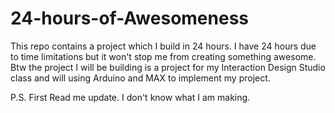# 24-hours-of-Awesomeness
This repo contains a project which I build in 24 hours. I have 24 hours due to time limitations but it won't stop me from creating something awesome. Btw the project I will be building is a project for my Interaction Design Studio class and will using Arduino and MAX to implement my project. 

P.S. First Read me update. I don't know what I am making. 
